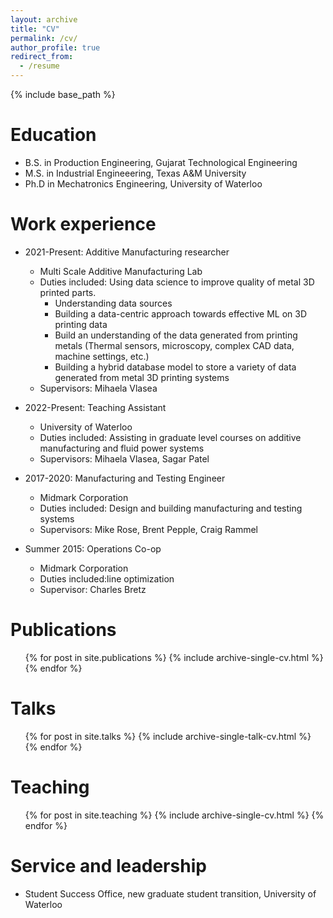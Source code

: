 ```yaml
---
layout: archive
title: "CV"
permalink: /cv/
author_profile: true
redirect_from:
  - /resume
---
```


{% include base_path %}

Education
======
* B.S. in Production Engineering, Gujarat Technological Engineering
* M.S. in Industrial Engineeering, Texas A&M University
* Ph.D in Mechatronics Engineering, University of Waterloo

Work experience
======
* 2021-Present: Additive Manufacturing researcher
  * Multi Scale Additive Manufacturing Lab
  * Duties included: Using data science to improve quality of metal 3D printed parts. 
      * Understanding data sources
      * Building a data-centric approach towards effective ML on 3D printing data
      * Build an understanding of the data generated from printing metals (Thermal sensors, microscopy, complex CAD data, machine settings, etc.)
      * Building a hybrid database model to store a variety of data generated from metal 3D printing systems
  * Supervisors: Mihaela Vlasea

* 2022-Present: Teaching Assistant
  * University of Waterloo
  * Duties included: Assisting in graduate level courses on additive manufacturing and fluid power systems
  * Supervisors: Mihaela Vlasea, Sagar Patel

* 2017-2020: Manufacturing and Testing Engineer
  * Midmark Corporation
  * Duties included: Design and building manufacturing and testing systems
  * Supervisors: Mike Rose, Brent Pepple, Craig Rammel

* Summer 2015: Operations Co-op
  * Midmark Corporation
  * Duties included:line optimization
  * Supervisor: Charles Bretz


  


Publications
======
  <ul>{% for post in site.publications %}
    {% include archive-single-cv.html %}
  {% endfor %}</ul>
  
Talks
======
  <ul>{% for post in site.talks %}
    {% include archive-single-talk-cv.html %}
  {% endfor %}</ul>
  
Teaching
======
  <ul>{% for post in site.teaching %}
    {% include archive-single-cv.html %}
  {% endfor %}</ul>
  
Service and leadership
======
* Student Success Office, new graduate student transition, University of Waterloo
